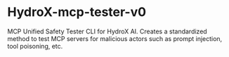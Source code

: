 # HydroX-mcp-tester-v0
MCP Unified Safety Tester CLI for HydroX AI. Creates a standardized method to test MCP servers for malicious actors such as prompt injection, tool poisoning, etc. 
